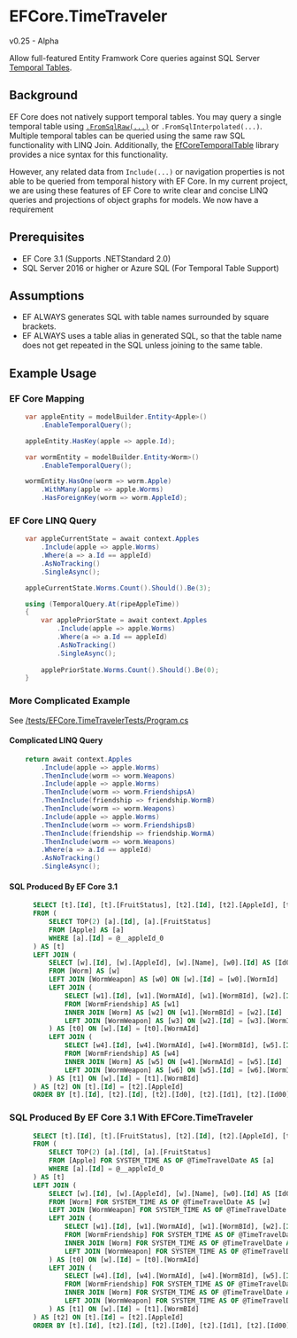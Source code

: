 # EFCore.TimeTraveler
v0.25 - Alpha

Allow full-featured Entity Framwork Core queries against SQL Server [Temporal Tables](https://docs.microsoft.com/en-us/sql/relational-databases/tables/temporal-tables?view=sql-server-ver15).

## Background
EF Core does not natively support temporal tables.  You may query a single temporal table using [`.FromSqlRaw(...)`](https://docs.microsoft.com/en-us/ef/core/querying/raw-sql) or `.FromSqlInterpolated(...)`.  Multiple temporal tables can be queried using the same raw SQL functionality with LINQ Join.  Additionally, the [EfCoreTemporalTable](https://www.nuget.org/packages/EfCoreTemporalTable/) library provides a nice syntax for this functionality.

However, any related data from `Include(...)` or navigation properties is not able to be queried from temporal history with EF Core.  In my current project, we are using these features of EF Core to write clear and concise LINQ queries and projections of object graphs for models.  We now have a requirement

## Prerequisites
* EF Core 3.1 (Supports .NETStandard 2.0)
* SQL Server 2016 or higher or Azure SQL (For Temporal Table Support)

## Assumptions
* EF ALWAYS generates SQL with table names surrounded by square brackets.
* EF ALWAYS uses a table alias in generated SQL, so that the table name does not get repeated in the SQL unless joining to the same table.

## Example Usage
### EF Core Mapping
```csharp
    var appleEntity = modelBuilder.Entity<Apple>()
        .EnableTemporalQuery();

    appleEntity.HasKey(apple => apple.Id);

    var wormEntity = modelBuilder.Entity<Worm>()
        .EnableTemporalQuery();

    wormEntity.HasOne(worm => worm.Apple)
        .WithMany(apple => apple.Worms)
        .HasForeignKey(worm => worm.AppleId);        
```

### EF Core LINQ Query
```csharp
    var appleCurrentState = await context.Apples
        .Include(apple => apple.Worms)
        .Where(a => a.Id == appleId)
        .AsNoTracking()
        .SingleAsync();   

    appleCurrentState.Worms.Count().Should().Be(3);

    using (TemporalQuery.At(ripeAppleTime))
    {
        var applePriorState = await context.Apples
            .Include(apple => apple.Worms)
            .Where(a => a.Id == appleId)
            .AsNoTracking()
            .SingleAsync();                     
    
        applePriorState.Worms.Count().Should().Be(0);
    }
```

### More Complicated Example
See [/tests/EFCore.TimeTravelerTests/Program.cs](/tests/EFCore.TimeTravelerTests/Program.cs)
#### Complicated LINQ Query
```csharp
    return await context.Apples
        .Include(apple => apple.Worms)
        .ThenInclude(worm => worm.Weapons)
        .Include(apple => apple.Worms)
        .ThenInclude(worm => worm.FriendshipsA)
        .ThenInclude(friendship => friendship.WormB)
        .ThenInclude(worm => worm.Weapons)
        .Include(apple => apple.Worms)
        .ThenInclude(worm => worm.FriendshipsB)
        .ThenInclude(friendship => friendship.WormA)
        .ThenInclude(worm => worm.Weapons)
        .Where(a => a.Id == appleId)
        .AsNoTracking()
        .SingleAsync();
```

#### SQL Produced By EF Core 3.1
```sql
      SELECT [t].[Id], [t].[FruitStatus], [t2].[Id], [t2].[AppleId], [t2].[Name], [t2].[Id0], [t2].[Name0], [t2].[WormId], [t2].[Id1], [t2].[WormAId], [t2].[WormBId], [t2].[Id00], [t2].[AppleId0], [t2].[Name1], [t2].[Id10], [t2].[Name00], [t2].[WormId0], [t2].[Id2], [t2].[WormAId0], [t2].[WormBId0], [t2].[Id01], [t2].[AppleId1], [t2].[Name2], [t2].[Id11], [t2].[Name01], [t2].[WormId1]
      FROM (
          SELECT TOP(2) [a].[Id], [a].[FruitStatus]
          FROM [Apple] AS [a]
          WHERE [a].[Id] = @__appleId_0
      ) AS [t]
      LEFT JOIN (
          SELECT [w].[Id], [w].[AppleId], [w].[Name], [w0].[Id] AS [Id0], [w0].[Name] AS [Name0], [w0].[WormId], [t0].[Id] AS [Id1], [t0].[WormAId], [t0].[WormBId], [t0].[Id0] AS [Id00], [t0].[AppleId] AS [AppleId0], [t0].[Name] AS [Name1], [t0].[Id1] AS [Id10], [t0].[Name0] AS [Name00], [t0].[WormId] AS [WormId0], [t1].[Id] AS [Id2], [t1].[WormAId] AS [WormAId0], [t1].[WormBId] AS [WormBId0], [t1].[Id0] AS [Id01], [t1].[AppleId] AS [AppleId1], [t1].[Name] AS [Name2], [t1].[Id1] AS [Id11], [t1].[Name0] AS [Name01], [t1].[WormId] AS [WormId1]
          FROM [Worm] AS [w]
          LEFT JOIN [WormWeapon] AS [w0] ON [w].[Id] = [w0].[WormId]
          LEFT JOIN (
              SELECT [w1].[Id], [w1].[WormAId], [w1].[WormBId], [w2].[Id] AS [Id0], [w2].[AppleId], [w2].[Name], [w3].[Id] AS [Id1], [w3].[Name] AS [Name0], [w3].[WormId]
              FROM [WormFriendship] AS [w1]
              INNER JOIN [Worm] AS [w2] ON [w1].[WormBId] = [w2].[Id]
              LEFT JOIN [WormWeapon] AS [w3] ON [w2].[Id] = [w3].[WormId]
          ) AS [t0] ON [w].[Id] = [t0].[WormAId]
          LEFT JOIN (
              SELECT [w4].[Id], [w4].[WormAId], [w4].[WormBId], [w5].[Id] AS [Id0], [w5].[AppleId], [w5].[Name], [w6].[Id] AS [Id1], [w6].[Name] AS [Name0], [w6].[WormId]
              FROM [WormFriendship] AS [w4]
              INNER JOIN [Worm] AS [w5] ON [w4].[WormAId] = [w5].[Id]
              LEFT JOIN [WormWeapon] AS [w6] ON [w5].[Id] = [w6].[WormId]
          ) AS [t1] ON [w].[Id] = [t1].[WormBId]
      ) AS [t2] ON [t].[Id] = [t2].[AppleId]
      ORDER BY [t].[Id], [t2].[Id], [t2].[Id0], [t2].[Id1], [t2].[Id00], [t2].[Id10], [t2].[Id2], [t2].[Id01], [t2].[Id11]
```
### SQL Produced By EF Core 3.1 With EFCore.TimeTraveler
```sql
      SELECT [t].[Id], [t].[FruitStatus], [t2].[Id], [t2].[AppleId], [t2].[Name], [t2].[Id0], [t2].[Name0], [t2].[WormId], [t2].[Id1], [t2].[WormAId], [t2].[WormBId], [t2].[Id00], [t2].[AppleId0], [t2].[Name1], [t2].[Id10], [t2].[Name00], [t2].[WormId0], [t2].[Id2], [t2].[WormAId0], [t2].[WormBId0], [t2].[Id01], [t2].[AppleId1], [t2].[Name2], [t2].[Id11], [t2].[Name01], [t2].[WormId1]
      FROM (
          SELECT TOP(2) [a].[Id], [a].[FruitStatus]
          FROM [Apple] FOR SYSTEM_TIME AS OF @TimeTravelDate AS [a]
          WHERE [a].[Id] = @__appleId_0
      ) AS [t]
      LEFT JOIN (
          SELECT [w].[Id], [w].[AppleId], [w].[Name], [w0].[Id] AS [Id0], [w0].[Name] AS [Name0], [w0].[WormId], [t0].[Id] AS [Id1], [t0].[WormAId], [t0].[WormBId], [t0].[Id0] AS [Id00], [t0].[AppleId] AS [AppleId0], [t0].[Name] AS [Name1], [t0].[Id1] AS [Id10], [t0].[Name0] AS [Name00], [t0].[WormId] AS [WormId0], [t1].[Id] AS [Id2], [t1].[WormAId] AS [WormAId0], [t1].[WormBId] AS [WormBId0], [t1].[Id0] AS [Id01], [t1].[AppleId] AS [AppleId1], [t1].[Name] AS [Name2], [t1].[Id1] AS [Id11], [t1].[Name0] AS [Name01], [t1].[WormId] AS [WormId1]
          FROM [Worm] FOR SYSTEM_TIME AS OF @TimeTravelDate AS [w]
          LEFT JOIN [WormWeapon] FOR SYSTEM_TIME AS OF @TimeTravelDate AS [w0] ON [w].[Id] = [w0].[WormId]
          LEFT JOIN (
              SELECT [w1].[Id], [w1].[WormAId], [w1].[WormBId], [w2].[Id] AS [Id0], [w2].[AppleId], [w2].[Name], [w3].[Id] AS [Id1], [w3].[Name] AS [Name0], [w3].[WormId]
              FROM [WormFriendship] FOR SYSTEM_TIME AS OF @TimeTravelDate AS [w1]
              INNER JOIN [Worm] FOR SYSTEM_TIME AS OF @TimeTravelDate AS [w2] ON [w1].[WormBId] = [w2].[Id]
              LEFT JOIN [WormWeapon] FOR SYSTEM_TIME AS OF @TimeTravelDate AS [w3] ON [w2].[Id] = [w3].[WormId]
          ) AS [t0] ON [w].[Id] = [t0].[WormAId]
          LEFT JOIN (
              SELECT [w4].[Id], [w4].[WormAId], [w4].[WormBId], [w5].[Id] AS [Id0], [w5].[AppleId], [w5].[Name], [w6].[Id] AS [Id1], [w6].[Name] AS [Name0], [w6].[WormId]
              FROM [WormFriendship] FOR SYSTEM_TIME AS OF @TimeTravelDate AS [w4]
              INNER JOIN [Worm] FOR SYSTEM_TIME AS OF @TimeTravelDate AS [w5] ON [w4].[WormAId] = [w5].[Id]
              LEFT JOIN [WormWeapon] FOR SYSTEM_TIME AS OF @TimeTravelDate AS [w6] ON [w5].[Id] = [w6].[WormId]
          ) AS [t1] ON [w].[Id] = [t1].[WormBId]
      ) AS [t2] ON [t].[Id] = [t2].[AppleId]
      ORDER BY [t].[Id], [t2].[Id], [t2].[Id0], [t2].[Id1], [t2].[Id00], [t2].[Id10], [t2].[Id2], [t2].[Id01], [t2].[Id11]
```

